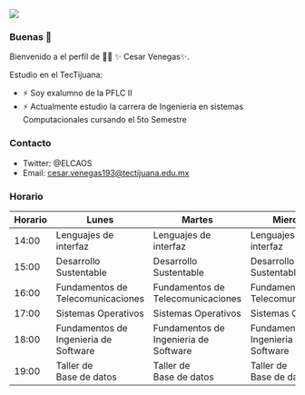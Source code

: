 ![](https://images.cooltext.com/5548422.gif)

### Buenas 👋


Bienvenido a el perfil de 👨‍🏫 ✨ Cesar Venegas✨.

Estudio en el TecTijuana:

- ⚡ Soy exalumno de la PFLC II
- ⚡ Actualmente estudio la carrera de Ingenieria en sistemas Computacionales cursando el 5to Semestre      

### Contacto

- Twitter: @ELCAOS
- Email: cesar.venegas193@tectijuana.edu.mx

### Horario

<table class="tg">
<thead>
  <tr>
    <th class="tg-0pky">Horario</th>
    <th class="tg-c3ow">Lunes</th>
    <th class="tg-c3ow">Martes</th>
    <th class="tg-c3ow">Miercoles</th>
    <th class="tg-c3ow">Jueves</th>
    <th class="tg-c3ow">Viernes</th>
  </tr>
</thead>
<tbody>
  <tr>
    <td class="tg-0pky">14:00</td>
    <td class="tg-c3ow">Lenguajes de interfaz</td>
    <td class="tg-c3ow">Lenguajes de interfaz</td>
    <td class="tg-c3ow">Lenguajes de interfaz</td>
    <td class="tg-c3ow">Lenguajes de interfaz</td>
    <td class="tg-c3ow"></td>
  </tr>
  <tr>
    <td class="tg-0pky">15:00</td>
    <td class="tg-c3ow">Desarrollo Sustentable</td>
    <td class="tg-c3ow">Desarrollo Sustentable</td>
    <td class="tg-c3ow">Desarrollo Sustentable</td>
    <td class="tg-c3ow">Desarrollo Sustentable</td>
    <td class="tg-c3ow">Desarrollo Sustentable</td>
  </tr>
  <tr>
    <td class="tg-0pky">16:00</td>
    <td class="tg-c3ow">Fundamentos de<br>Telecomunicaciones</td>
    <td class="tg-c3ow">Fundamentos de<br>Telecomunicaciones</td>
    <td class="tg-c3ow">Fundamentos de<br>Telecomunicaciones</td>
    <td class="tg-c3ow">Fundamentos de<br>Telecomunicaciones</td>
    <td class="tg-c3ow"></td>
  </tr>
  <tr>
    <td class="tg-0pky">17:00</td>
    <td class="tg-c3ow">Sistemas Operativos</td>
    <td class="tg-c3ow">Sistemas Operativos</td>
    <td class="tg-c3ow">Sistemas Operativos</td>
    <td class="tg-c3ow">Sistemas Operativos</td>
    <td class="tg-c3ow"></td>
  </tr>
  <tr>
    <td class="tg-0pky">18:00</td>
    <td class="tg-c3ow">Fundamentos de<br>Ingenieria de Software</td>
    <td class="tg-c3ow">Fundamentos de<br>Ingenieria de Software</td>
    <td class="tg-c3ow">Fundamentos de<br>Ingenieria de Software</td>
    <td class="tg-c3ow">Fundamentos de<br>Ingenieria de Software</td>
    <td class="tg-c3ow"></td>
  </tr>
  <tr>
    <td class="tg-0pky">19:00</td>
    <td class="tg-c3ow">Taller de<br>Base de datos</td>
    <td class="tg-c3ow">Taller de<br>Base de datos</td>
    <td class="tg-c3ow">Taller de<br>Base de datos</td>
    <td class="tg-c3ow">Taller de<br>Base de datos</td>
    <td class="tg-c3ow"></td>
  </tr>
</tbody>
</table>


